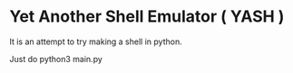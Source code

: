 # Yet Another Shell Emulator ( YASH )

It is an attempt to try making a shell in python.

Just do python3 main.py
